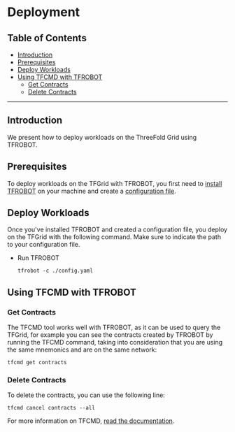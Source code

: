 

<h1> Deployment </h1>

<h2>Table of Contents</h2>

- [Introduction](#introduction)
- [Prerequisites](#prerequisites)
- [Deploy Workloads](#deploy-workloads)
- [Using TFCMD with TFROBOT](#using-tfcmd-with-tfrobot)
  - [Get Contracts](#get-contracts)
  - [Delete Contracts](#delete-contracts)

***

## Introduction

We present how to deploy workloads on the ThreeFold Grid using TFROBOT.

## Prerequisites

To deploy workloads on the TFGrid with TFROBOT, you first need to [install TFROBOT](./tfrobot_installation.md) on your machine and create a [configuration file](./tfrobot_config.md).

## Deploy Workloads

Once you've installed TFROBOT and created a configuration file, you deploy on the TFGrid with the following command. Make sure to indicate the path to your configuration file.

- Run TFROBOT
  ```
  tfrobot -c ./config.yaml
  ```

## Using TFCMD with TFROBOT

### Get Contracts

The TFCMD tool works well with TFROBOT, as it can be used to query the TFGrid, for example you can see the contracts created by TFROBOT by running the TFCMD command, taking into consideration that you are using the same mnemonics and are on the same network:

```
tfcmd get contracts
```

### Delete Contracts

To delete the contracts, you can use the following line:

```
tfcmd cancel contracts --all
```

For more information on TFCMD, [read the documentation](../tfcmd/tfcmd.md).
